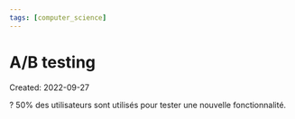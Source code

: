```yaml
---
tags: [computer_science] 
---
```

# A/B testing
Created: 2022-09-27

?
50% des utilisateurs sont utilisés pour tester une nouvelle fonctionnalité.
<!--SR:!2022-10-01,4,270-->
